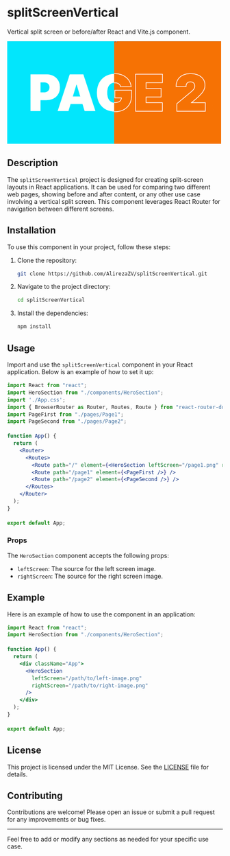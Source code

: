 # splitScreenVertical
Vertical split screen or before/after React and Vite.js component.

![Demo](https://github.com/AlirezaZV/splitScreenVertical/blob/main/public/header.gif)

## Description

The `splitScreenVertical` project is designed for creating split-screen layouts in React applications. It can be used for comparing two different web pages, showing before and after content, or any other use case involving a vertical split screen. This component leverages React Router for navigation between different screens.

## Installation

To use this component in your project, follow these steps:

1. Clone the repository:
   ```sh
   git clone https://github.com/AlirezaZV/splitScreenVertical.git
   ```
2. Navigate to the project directory:
   ```sh
   cd splitScreenVertical
   ```
3. Install the dependencies:
   ```sh
   npm install
   ```

## Usage

Import and use the `splitScreenVertical` component in your React application. Below is an example of how to set it up:

```jsx
import React from "react";
import HeroSection from "./components/HeroSection";
import './App.css';
import { BrowserRouter as Router, Routes, Route } from "react-router-dom";
import PageFirst from "./pages/Page1";
import PageSecond from "./pages/Page2";

function App() {
  return (
    <Router>
      <Routes>
        <Route path="/" element={<HeroSection leftScreen="/page1.png" rightScreen="/page2.png" />} />
        <Route path="/page1" element={<PageFirst />} />
        <Route path="/page2" element={<PageSecond />} />
      </Routes>
    </Router>
  );
}

export default App;
```

### Props

The `HeroSection` component accepts the following props:

- `leftScreen`: The source for the left screen image.
- `rightScreen`: The source for the right screen image.

## Example

Here is an example of how to use the component in an application:

```jsx
import React from "react";
import HeroSection from "./components/HeroSection";

function App() {
  return (
    <div className="App">
      <HeroSection
        leftScreen="/path/to/left-image.png"
        rightScreen="/path/to/right-image.png"
      />
    </div>
  );
}

export default App;
```

## License

This project is licensed under the MIT License. See the [LICENSE](LICENSE) file for details.

## Contributing

Contributions are welcome! Please open an issue or submit a pull request for any improvements or bug fixes.

---

Feel free to add or modify any sections as needed for your specific use case.
